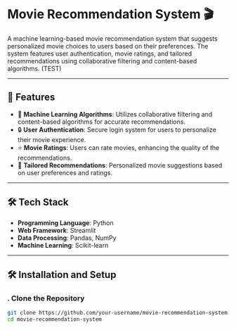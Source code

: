 # Movie Recommendation System 🎬

A machine learning-based movie recommendation system that suggests personalized movie choices to users based on their preferences. The system features user authentication, movie ratings, and tailored recommendations using collaborative filtering and content-based algorithms. (TEST)

---

## 🚀 Features

- 🤖 **Machine Learning Algorithms**: Utilizes collaborative filtering and content-based algorithms for accurate recommendations.
- 🔒 **User Authentication**: Secure login system for users to personalize their movie experience.
- ⭐ **Movie Ratings**: Users can rate movies, enhancing the quality of the recommendations. 
- 🎥 **Tailored Recommendations**: Personalized movie suggestions based on user preferences and ratings.

---

## 🛠️ Tech Stack

- **Programming Language**: Python  
- **Web Framework**: Streamlit     
- **Data Processing**: Pandas, NumPy  
- **Machine Learning**: Scikit-learn  
          
---                    

## 🛠️ Installation and Setup

### . Clone the Repository
```bash
git clone https://github.com/your-username/movie-recommendation-system.git
cd movie-recommendation-system
                  
